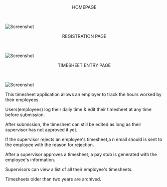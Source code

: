 <p align="center">HOMEPAGE</p><br/>

![Screenshot](https://res.cloudinary.com/dh18h6lff/image/upload/v1554127464/Home.png)

<p align="center">REGISTRATION PAGE</p><br/>

![Screenshot](https://res.cloudinary.com/dh18h6lff/image/upload/v1554127464/signup.png)

<p align="center">TIMESHEET ENTRY PAGE</p><br/>

![Screenshot](https://res.cloudinary.com/dh18h6lff/image/upload/v1554127464/timesheetentry.png)




This timesheet application allows an employer to track the hours worked by their employees.

Users(employees) log their daily time & edit their timesheet at any time before submission. 

After submission, the timesheet can still be edited as long as their supervisor has not approved it yet.

If the supervisor rejects an employee's timesheet,a n email should is sent to the employee with the reason for rejection. 

After a supervisor approves a timesheet, a pay stub is generated with the employee's information. 

Supervisors can view a list of all their employee's timesheets.

Timesheets older than two years are archived.


